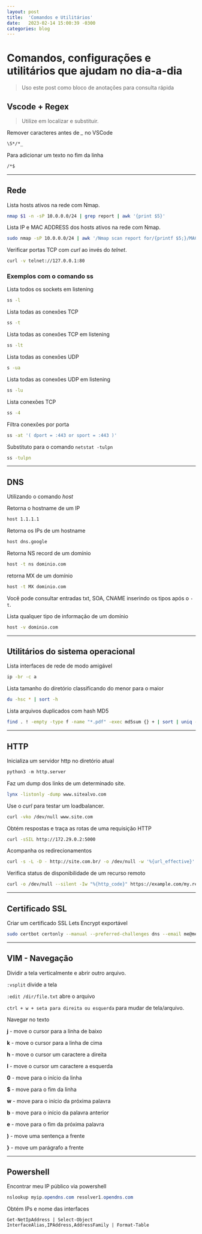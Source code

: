```yaml
---
layout: post
title:  'Comandos e Utilitários'
date:   2023-02-14 15:00:39 -0300
categories: blog
---
```


# Comandos, configurações e utilitários que ajudam no dia-a-dia

> Uso este post como bloco de anotações para consulta rápida

## Vscode + Regex

> Utilize em localizar e substituir.

Remover caracteres antes de *_* no VSCode

```bash
\S*/*_
```

Para adicionar um texto no fim da linha

```bash
/*$
```

---
## Rede

Lista hosts ativos na rede com Nmap.

```bash
nmap $1 -n -sP 10.0.0.0/24 | grep report | awk '{print $5}'
```

Lista IP e MAC ADDRESS dos hosts ativos na rede com Nmap.

```bash
sudo nmap -sP 10.0.0.0/24 | awk '/Nmap scan report for/{printf $5;}/MAC Address:/{print " => "$3;}' | sort
```

Verificar portas TCP com _curl_ ao invés do _telnet_.

```bash
curl -v telnet://127.0.0.1:80
```

### **Exemplos com o comando ss**

Lista todos os sockets em listening

```bash
ss -l
```

Lista todas as conexões TCP

```bash
ss -t
```

Lista todas as conexões TCP em listening

```bash
ss -lt
```

Lista todas as conexões UDP

```bash
s -ua
```

Lista todas as conexões UDP em listening

```bash
ss -lu
```

Lista conexões TCP

```bash
ss -4
```

Filtra conexões por porta

```bash
ss -at '( dport = :443 or sport = :443 )'
```

Substituto para o comando ```netstat -tulpn```

```bash
ss -tulpn
```

---
## DNS

Utilizando o comando _host_

Retorna o hostname de um IP

```bash
host 1.1.1.1
```

Retorna os IPs de um hostname

```bash
host dns.google
```

Retorna NS record de um domínio

```bash
host -t ns dominio.com
```

retorna MX de um domínio

```bash
host -t MX dominio.com
```

Você pode consultar entradas txt, SOA, CNAME inserindo os tipos após o ```-t```.

Lista qualquer tipo de informação de um domínio

```bash
host -v dominio.com
```

---

## Utilitários do sistema operacional

Lista interfaces de rede de modo amigável

```bash
ip -br -c a
```

Lista tamanho do diretório classificando do menor para o maior

```bash
du -hsc * | sort -h
```

Lista arquivos duplicados com hash MD5

```bash
find . ! -empty -type f -name "*.pdf" -exec md5sum {} + | sort | uniq -w32 -dD > ~/Desktop/relatorio-duplicados.txt
```

---

## HTTP

Inicializa um servidor http no diretório atual

```python
python3 -m http.server
```

Faz um dump dos links de um determinado site.

```bash
lynx -listonly -dump www.sitealvo.com
```

Use o _curl_ para testar um loadbalancer.

```bash
curl -vko /dev/null www.site.com
```

Obtém respostas e traça as rotas de uma requisição HTTP

```bash
curl -sSIL http://172.29.0.2:5000
```

Acompanha os redirecionamentos

```bash
curl -s -L -D - http://site.com.br/ -o /dev/null -w '%{url_effective}'
```

Verifica status de disponibilidade de um recurso remoto

```bash
curl -o /dev/null --silent -Iw "%{http_code}" https://example.com/my.remote.tarball.gz
```

---

## Certificado SSL

Criar um certificado SSL Lets Encrypt exportável

```bash
sudo certbot certonly --manual --preferred-challenges dns --email me@meudominio.com.br --server https://acme-v02.api.letsencrypt.org/directory --agree-tos -d '*.dominio.com.br'
```

---
## VIM - Navegação

Dividir a tela verticalmente e abrir outro arquivo.

```:vsplit``` divide a tela

```:edit /dir/file.txt``` abre o arquivo

```ctrl + w + seta para direita ou esquerda``` para mudar de tela/arquivo.

Navegar no texto

**j** - move o cursor para a linha de baixo

**k** - move o cursor para a linha de cima

**h** - move o cursor um caractere a direita

**l** - move o cursor um caractere a esquerda

**0** - move para o início da linha

**$** - move para o fim da linha

**w** - move para o início da próxima palavra

**b** - move para o início da palavra anterior

**e** - move para o fim da próxima palavra

**)** - move uma sentença a frente

**}** - move um parágrafo a frente

---
## Powershell

Encontrar meu IP público via powershell

```powershell
nslookup myip.opendns.com resolver1.opendns.com
```

Obtém IPs e nome das interfaces

```
Get-NetIpAddress | Select-Object InterfaceAlias,IPAddress,AddressFamily | Format-Table
```
